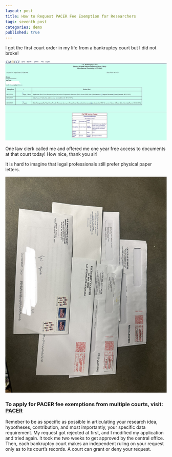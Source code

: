 ```yaml
---
layout: post
title: How to Request PACER Fee Exemption for Researchers
tags: seventh post
categories: demo
published: true
---
```


I got the first court order in my life from a bankruptcy court but I did not broke! 


![alt text](https://github.com/imyanyang/imyanyang.github.io/blob/master/_includes/Court_Order.jpg?raw=true)

One law clerk called me and offered me one year free access to documents at that court today! How nice, thank you sir!

It is hard to imagine that legal professionals still prefer physical paper letters. 

![alt text](https://github.com/imyanyang/imyanyang.github.io/blob/master/_includes/Letters.jpg?raw=true)


### To apply for PACER fee exemptions from multiple courts, visit: **[PACER](https://pacer.uscourts.gov/my-account-billing/billing/fee-exemption-request-researchers)** 

Remeber to be as specific as possible in articulating your research idea, hypotheses, contribution, and most importantly, your specific data requirement. My request got rejected at first, and I modified my application and tried again. It took me two weeks to get approved by the central office. Then, each bankruptcy court makes an independent ruling on your request only as to its court’s records. A court can grant or deny your request. 
